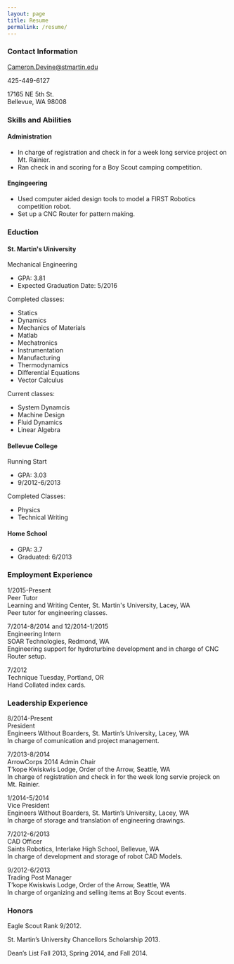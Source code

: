 ```yaml
---
layout: page
title: Resume
permalink: /resume/
---
```


### Contact Information

<a href="mailto:Cameron.Devine@stmartin.edu">Cameron.Devine@stmartin.edu</a>

425-449-6127

17165 NE 5th St.  
Bellevue, WA 98008

### Skills and Abilities

#### Administration

+ In charge of registration and check in for a week long service project on Mt. Rainier.
+ Ran check in and scoring for a Boy Scout camping competition.

#### Engingeering

+ Used computer aided design tools to model a FIRST Robotics competition robot.
+ Set up a CNC Router for pattern making.

### Eduction

#### St. Martin's Uiniversity
Mechanical Engineering

+ GPA: 3.81  
+ Expected Graduation Date: 5/2016

Completed classes:

+ Statics
+ Dynamics
+ Mechanics of Materials
+ Matlab
+ Mechatronics
+ Instrumentation
+ Manufacturing
+ Thermodynamics
+ Differential Equations
+ Vector Calculus

Current classes:

+ System Dynamcis
+ Machine Design
+ Fluid Dynamics
+ Linear Algebra

#### Bellevue College
Running Start

+ GPA: 3.03  
+ 9/2012-6/2013

Completed Classes:

+ Physics
+ Technical Writing

#### Home School

+ GPA: 3.7  
+ Graduated: 6/2013

### Employment Experience

1/2015-Present  
Peer Tutor  
Learning and Writing Center, St. Martin's University, Lacey, WA  
Peer tutor for engineering classes.  

7/2014-8/2014 and 12/2014-1/2015  
Engineering Intern  
SOAR Technologies, Redmond, WA  
Engineering support for hydroturbine development and in charge of CNC Router setup.

7/2012  
Technique Tuesday, Portland, OR  
Hand Collated index cards.  

### Leadership Experience

8/2014-Present  
President  
Engineers Without Boarders, St. Martin’s University, Lacey, WA  
In charge of comunication and project management.  

7/2013-8/2014  
ArrowCorps 2014 Admin Chair  
T’kope Kwiskwis Lodge, Order of the Arrow, Seattle, WA  
In charge of registration and check in for the week long servie projeck on Mt. Rainier.

1/2014-5/2014  
Vice President  
Engineers Without Boarders, St. Martin’s University, Lacey, WA  
In charge of storage and translation of engineering drawings.

7/2012-6/2013  
CAD Officer  
Saints Robotics, Interlake High School, Bellevue, WA  
In charge of development and storage of robot CAD Models.  

9/2012-6/2013  
Trading Post Manager  
T’kope Kwiskwis Lodge, Order of the Arrow, Seattle, WA  
In charge of organizing and selling items at Boy Scout events.  

### Honors

Eagle Scout Rank 9/2012.

St. Martin’s University Chancellors Scholarship 2013.

Dean’s List Fall 2013, Spring 2014, and Fall 2014.
